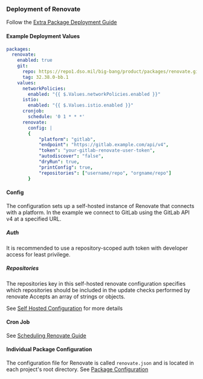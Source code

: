 ### Deployment of Renovate

Follow the [Extra Package Deployment Guide](../deployment-scenarios/extra-package-deployment.md)

#### Example Deployment Values
``` yaml
packages:
  renovate:
    enabled: true
    git:
      repo: https://repo1.dso.mil/big-bang/product/packages/renovate.git
      tag: 32.38.0-bb.1
    values:
      networkPolicies:
        enabled: "{{ $.Values.networkPolicies.enabled }}"
      istio:
        enabled: "{{ $.Values.istio.enabled }}"
      cronjob:
        schedule: '0 1 * * *'
      renovate:
        config: |
        {
            "platform": "gitlab",
            "endpoint": "https://gitlab.example.com/api/v4",
            "token": "your-gitlab-renovate-user-token",
            "autodiscover": "false",
            "dryRun": true,
            "printConfig": true,
            "repositories": ["username/repo", "orgname/repo"]
        }
```

#### Config
The configuration sets up a self-hosted instance of Renovate that connects with a platform. In the example we connect to GitLab using the GitLab API v4 at a specified URL.

##### Auth
It is recommended to use a repository-scoped auth token with developer access for least privilege.

##### Repositories
The repositories key in this self-hosted renovate configuration specifies which repositories should be included in the update checks performed by renovate Accepts an array of strings or objects.

See [Self Hosted Configuration](https://docs.renovatebot.com/self-hosted-configuration/#self-hosted-configuration-options) for more details

#### Cron Job
See [Scheduling Renovate Guide](./scheduling.md)

#### Individual Package Configuration
The configuration file for Renovate is called `renovate.json` and is located in each project's root directory. See [Package Configuration](./package-configuration.md)